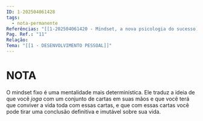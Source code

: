 ```yaml
---
ID: 1-202504061428
tags:
  - nota-permanente
Referências: "[[1-202504061420 - Mindset, a nova psicologia do sucesso]]"
Pag. Ref.: "11"
Relação: 
Tema: "[[1 - DESENVOLVIMENTO PESSOAL]]"
---
```

# NOTA 

O mindset fixo é uma mentalidade mais determinística. Ele traduz a ideia de que você *joga* com um conjunto de cartas em suas mãos e que você terá que conviver a vida toda com essas cartas, e que com essas cartas você pode tirar uma conclusão definitiva e imutável sobre sua vida.

